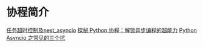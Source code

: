 # 协程简介

<show-structure depth="2"/>



<seealso>
<category ref="ref_docs">
    <a href="https://mp.weixin.qq.com/s/KW4WJ3I17TtH8CKAk1nuEg">任务超时控制及nest_asyncio</a>
    <a href="https://mp.weixin.qq.com/s/jPQfmOcoM73v69Gx2vbZzg">探秘 Python 协程：解锁异步编程的超能力</a>
    <a href="https://mp.weixin.qq.com/s/nhFWTxVCTnYwnyWFokTQGQ">Python Asyncio 之常见的三个坑</a>
</category>
<category ref="ref_github">
</category>
<category ref="ref_issues"></category>
<category ref="ref_hf"></category>
<category ref="ref_ms"></category>
</seealso>